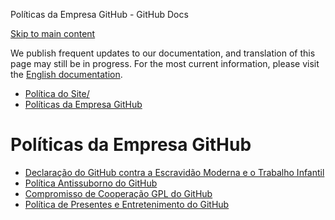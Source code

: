 Políticas da Empresa GitHub - GitHub Docs

[Skip to main content](#main-content)

We publish frequent updates to our documentation, and translation of this page may still be in progress. For the most current information, please visit the [English documentation](/en).

* [Política do Site/](/pt/site-policy)
* [Políticas da Empresa GitHub](/pt/site-policy/github-company-policies)

Políticas da Empresa GitHub
==========

* [Declaração do GitHub contra a Escravidão Moderna e o Trabalho Infantil](/pt/site-policy/github-company-policies/github-statement-against-modern-slavery-and-child-labor)
* [Política Antissuborno do GitHub](/pt/site-policy/github-company-policies/github-anti-bribery-statement)
* [Compromisso de Cooperação GPL do GitHub](/pt/site-policy/github-company-policies/github-gpl-cooperation-commitment)
* [Política de Presentes e Entretenimento do GitHub](/pt/site-policy/github-company-policies/github-gifts-and-entertainment-policy)
